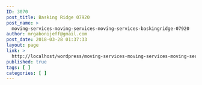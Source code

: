 ```yaml
---
ID: 3070
post_title: Basking Ridge 07920
post_name: >
  moving-services-moving-services-moving-services-baskingridge-07920
author: mrgabonijeff@gmail.com
post_date: 2018-03-28 01:37:33
layout: page
link: >
  http://localhost/wordpress/moving-services-moving-services-moving-services-baskingridge-07920/
published: true
tags: [ ]
categories: [ ]
---
```

